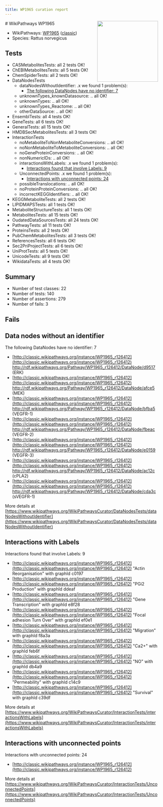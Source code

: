 ```yaml
---
title: WP1965 curation report
---
```


<img style="float: right; width: 200px" src="https://upload.wikimedia.org/wikipedia/commons/thumb/8/83/Wplogo_with_text_500.png/640px-Wplogo_with_text_500.png" />
# WikiPathways WP1965

* WikiPathways: [WP1965](https://wikipathways.org/pathways/WP1965) ([classic](https://classic.wikipathways.org/instance/WP1965))
* Species: Rattus norvegicus
## Tests
* CASMetabolitesTests: all 2 tests OK!
* ChEBIMetabolitesTests: all 5 tests OK!
* ChemSpiderTests: all 2 tests OK!
* DataNodesTests
    * dataNodesWithoutIdentifier: .x we found 1 problem(s):
        * [The following DataNodes have no identifier: 7](#d2d32fa6)
    * unknownTypes_knownDatasource: .. all OK!
    * unknownTypes: .. all OK!
    * unknownTypes_Reactome: .. all OK!
    * otherDataSource: .. all OK!
* EnsemblTests: all 4 tests OK!
* GeneTests: all 6 tests OK!
* GeneralTests: all 15 tests OK!
* HMDBSecMetabolitesTests: all 3 tests OK!
* InteractionTests
    * noMetaboliteToNonMetaboliteConversions: .. all OK!
    * noNonMetaboliteToMetaboliteConversions: .. all OK!
    * noGeneProteinConversions: .. all OK!
    * nonNumericIDs: .. all OK!
    * interactionsWithLabels: .x we found 1 problem(s):
        * [Interactions found that involve Labels: 9](#630d2680)
    * UnconnectedPoints: .x we found 1 problem(s):
        * [Interactions with unconnected points: 24](#7f1d409a)
    * possibleTranslocations: .. all OK!
    * noProteinProteinConversions: .. all OK!
    * incorrectKEGGIdentifiers: .. all OK!
* KEGGMetaboliteTests: all 2 tests OK!
* LIPIDMAPSTests: all 1 tests OK!
* MetaboliteStructureTests: all 1 tests OK!
* MetabolitesTests: all 15 tests OK!
* OudatedDataSourcesTests: all 24 tests OK!
* PathwayTests: all 11 tests OK!
* ProteinsTests: all 2 tests OK!
* PubChemMetabolitesTests: all 3 tests OK!
* ReferencesTests: all 6 tests OK!
* Sec2PriProjectTests: all 6 tests OK!
* UniProtTests: all 5 tests OK!
* UnicodeTests: all 9 tests OK!
* WikidataTests: all 4 tests OK!


## Summary

* Number of test classes: 22
* Number of tests: 140
* Number of assertions: 279
* Number of fails: 3

## Fails

<a name="d2d32fa6" />

## Data nodes without an identifier

The following DataNodes have no identifier: 7

* [http://classic.wikipathways.org/instance/WP1965_r126412](http://classic.wikipathways.org/instance/WP1965_r126412) http://rdf.wikipathways.org/Pathway/WP1965_r126412/DataNode/d9517 (ERK)
* [http://classic.wikipathways.org/instance/WP1965_r126412](http://classic.wikipathways.org/instance/WP1965_r126412) http://rdf.wikipathways.org/Pathway/WP1965_r126412/DataNode/afce5 (MEK)
* [http://classic.wikipathways.org/instance/WP1965_r126412](http://classic.wikipathways.org/instance/WP1965_r126412) http://rdf.wikipathways.org/Pathway/WP1965_r126412/DataNode/bfba5 (VEGFR-1)
* [http://classic.wikipathways.org/instance/WP1965_r126412](http://classic.wikipathways.org/instance/WP1965_r126412) http://rdf.wikipathways.org/Pathway/WP1965_r126412/DataNode/fbeac (VEGFR-2)
* [http://classic.wikipathways.org/instance/WP1965_r126412](http://classic.wikipathways.org/instance/WP1965_r126412) http://rdf.wikipathways.org/Pathway/WP1965_r126412/DataNode/e0159 (VEGFR-3)
* [http://classic.wikipathways.org/instance/WP1965_r126412](http://classic.wikipathways.org/instance/WP1965_r126412) http://rdf.wikipathways.org/Pathway/WP1965_r126412/DataNode/ac12c (cPLA2)
* [http://classic.wikipathways.org/instance/WP1965_r126412](http://classic.wikipathways.org/instance/WP1965_r126412) http://rdf.wikipathways.org/Pathway/WP1965_r126412/DataNode/cda3c (sVEGFR-1)


More details at [https://www.wikipathways.org/WikiPathwaysCurator/DataNodesTests/dataNodesWithoutIdentifier](https://www.wikipathways.org/WikiPathwaysCurator/DataNodesTests/dataNodesWithoutIdentifier)

<a name="630d2680" />

## Interactions with Labels

Interactions found that involve Labels: 9

* [http://classic.wikipathways.org/instance/WP1965_r126412](http://classic.wikipathways.org/instance/WP1965_r126412) "Actin Reorganisation" with graphId c0197
* [http://classic.wikipathways.org/instance/WP1965_r126412](http://classic.wikipathways.org/instance/WP1965_r126412) "PGi2 Production" with graphId ddeaf
* [http://classic.wikipathways.org/instance/WP1965_r126412](http://classic.wikipathways.org/instance/WP1965_r126412) "Gene Transcription" with graphId e8f28
* [http://classic.wikipathways.org/instance/WP1965_r126412](http://classic.wikipathways.org/instance/WP1965_r126412) "Focal adhesion Turn Over" with graphId ef0e1
* [http://classic.wikipathways.org/instance/WP1965_r126412](http://classic.wikipathways.org/instance/WP1965_r126412) "Migration" with graphId f8a3a
* [http://classic.wikipathways.org/instance/WP1965_r126412](http://classic.wikipathways.org/instance/WP1965_r126412) "Ca2+" with graphId feb6f
* [http://classic.wikipathways.org/instance/WP1965_r126412](http://classic.wikipathways.org/instance/WP1965_r126412) "NO" with graphId db4a9
* [http://classic.wikipathways.org/instance/WP1965_r126412](http://classic.wikipathways.org/instance/WP1965_r126412) "Permeability" with graphId c14c9
* [http://classic.wikipathways.org/instance/WP1965_r126412](http://classic.wikipathways.org/instance/WP1965_r126412) "Survival" with graphId c39df


More details at [https://www.wikipathways.org/WikiPathwaysCurator/InteractionTests/interactionsWithLabels](https://www.wikipathways.org/WikiPathwaysCurator/InteractionTests/interactionsWithLabels)

<a name="7f1d409a" />

## Interactions with unconnected points

Interactions with unconnected points: 24

* [http://classic.wikipathways.org/instance/WP1965_r126412](http://classic.wikipathways.org/instance/WP1965_r126412)


More details at [https://www.wikipathways.org/WikiPathwaysCurator/InteractionTests/UnconnectedPoints](https://www.wikipathways.org/WikiPathwaysCurator/InteractionTests/UnconnectedPoints)

